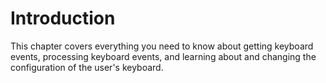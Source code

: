 # Introduction

This chapter covers everything you need to know about getting keyboard
events, processing keyboard events, and learning about and changing the
configuration of the user's keyboard.


